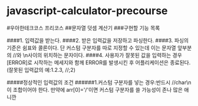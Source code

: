 # javascript-calculator-precourse
#우아한테크코스 프리코스
##문자열 덧셈 계산기
###구현할 기능 목록

####1. 입력값을 받는다.
####2. 받은 입력값을 저장하고 파싱한다.
####3. 파싱의 기준은 쉼표와 콜론이다. 단 커스텀 구분자를 따로 지정할 수 있는데 이는 문자열 앞부분의 //와 \n사이의 위치하는 문자이다.
####4. 사용자가 잘못된 값을 입력하는 경우 [ERROR]로 시작하는 메세지와 함께 ERROR를 발생시킨 후 어플리케이션은 종료된다.(잘못된 입력값의 예:1.2.3, //;2)

#####정상적인 입력값의 조건
######1.커스텀 구분자를 넣는 경우:반드시 //char\n이 조합이어야 한다. 만약에 arr[0]='/'이면 커스텀 구분자를 쓸 가능성이 존나 많은 애니깐
